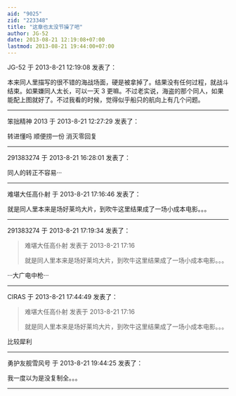 ```yaml
---
aid: "9025"
zid: "223348"
title: "这章也太没节操了吧"
author: JG-52
date: 2013-08-21 12:19:08+07:00
lastmod: 2013-08-21 19:44:00+07:00
---
```


JG-52 于 2013-8-21 12:19:08 发表了：

本来同人里描写的很不错的海战场面，硬是被拿掉了。结果没有任何过程，就战斗结束。如果嫌同人太长，可以一天 3 更嘛。不过老实说，海盗的那个同人，如果能配上图就好了。不过我看的时候，觉得似乎船只的航向上有几个问题。

---

笨拙精神 2013 于 2013-8-21 12:27:29 发表了：

转进懂吗 顺便捞一份 消灭零回复

---

291383274 于 2013-8-21 16:28:01 发表了：

同人的转正不容易···

---

难堪大任高仆射 于 2013-8-21 17:16:46 发表了：

就是同人里本来是场好莱坞大片，到吹牛这里结果成了一场小成本电影。。。

---

291383274 于 2013-8-21 17:19:34 发表了：

> 难堪大任高仆射 发表于 2013-8-21 17:16
>
> 就是同人里本来是场好莱坞大片，到吹牛这里结果成了一场小成本电影。。。

···大广电中枪···

---

CIRAS 于 2013-8-21 17:44:49 发表了：

> 难堪大任高仆射 发表于 2013-8-21 17:16
>
> 就是同人里本来是场好莱坞大片，到吹牛这里结果成了一场小成本电影。。。

比较犀利

---

勇护友舰雪风号 于 2013-8-21 19:44:25 发表了：

我一度以为是没复制全。。。

---
